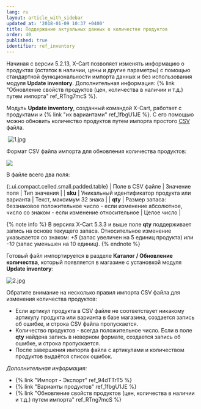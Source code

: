 ```yaml
---
lang: ru
layout: article_with_sidebar
updated_at: '2018-01-09 10:37 +0400'
title: Поддержание актуальных данных о количестве продуктов
order: 40
published: true
identifier: ref_inventory
---
```

Начиная с версии 5.2.13, X-Cart позволяет изменять информацию о продуктах (остаток в наличии, цены и другие параметры) с помощью стандартной функциональности импорта данных и без использования модуля **Update inventory**. Дополнительная информация: {% link "Обновление свойств продуктов (цен, количества в наличии и т.д.) путем импорта" ref_RTng7mcS %}. 

Модуль **Update inventory**, созданный командой X-Cart, работает с продуктами и {% link "их вариантами" ref_1fbgU1JE %}. С его помощью можно обновить количество продуктов путем импорта простого [CSV](https://ru.wikipedia.org/wiki/CSV) файла. 

 ![1.jpg]({{site.baseurl}}/attachments/ref_inventory/1.jpg)

Формат CSV файла импорта для обновления количества продуктов:

![]({{site.baseurl}}/attachments/9306477/9438201.png)

В файле всего два поля:

{:.ui.compact.celled.small.padded.table}
| Поле в CSV файле | Значение поля | Тип значения |
| **sku** | Уникальный идентификатор продукта или варианта | Текст, максимум 32 знака |
| **qty** | Размер запаса: беззнаковое положительное число - если изменение абсолютное, число со знаком -  если изменение относительное | Целое число |

{% note info %}
В версиях X-Cart 5.3.3 и выше поле **qty** поддерживает запись на основе текущего запаса. Относительное изменение указывается со знаком: _+5_ (запас увеличен на 5 единиц продукта) или _-10_ (запас уменьшен на 10 единиц).
{% endnote %}

Готовый файл импортируется в разделе **Каталог / Обновление количества**, который появляется в магазине с установкой модуля **Update inventory**:

![2.jpg]({{site.baseurl}}/attachments/ref_inventory/2.jpg)

Обратите внимание на несколько правил импорта CSV файла для изменения количества продуктов:

*   Если артикул продукта в CSV файле не соответствует никакому артикулу продукта или варианта в базе магазина, создается запись об ошибке, и строка CSV файла пропускается.
*   Количество продуктов - всегда положительное число. Если в поле **qty** найдена запись в неверном формате, создается запись об ошибке, и строка пропускается.
*   После завершения импорта файла с артикулами и количеством продуктов выдаётся список ошибок.

_Дополнительная информация:_

*   {% link "Импорт - Экспорт" ref_94dTTrT5 %}
*   {% link "Варианты продуктов" ref_1fbgU1JE %}
*   {% link "Обновление свойств продуктов (цен, количества в наличии и т.д.) путем импорта" ref_RTng7mcS %}
